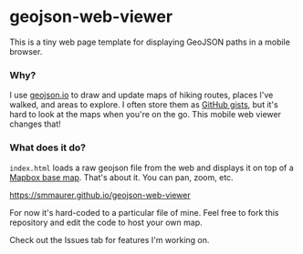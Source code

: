 # geojson-web-viewer

This is a tiny web page template for displaying GeoJSON paths in a mobile browser.

### Why?

I use [geojson.io](http://geojson.io) to draw and update maps of hiking routes, places I've walked, and areas to explore. I often store them as [GitHub gists](https://gist.github.com), but it's hard to look at the maps when you're on the go. This mobile web viewer changes that!

### What does it do?

`index.html` loads a raw geojson file from the web and displays it on top of a [Mapbox base map](https://www.mapbox.com/mapbox-gl-js/api/). That's about it. You can pan, zoom, etc. 

https://smmaurer.github.io/geojson-web-viewer

For now it's hard-coded to a particular file of mine. Feel free to fork this repository and edit the code to host your own map. 

Check out the Issues tab for features I'm working on.
